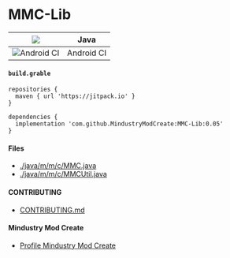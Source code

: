 # MMC-Lib
| [![](https://jitpack.io/v/MindustryModCreate/MMC-Lib.svg)](https://jitpack.io/#MindustryModCreate/MMC-Lib) | Java |
|-|-|
| ![Android CI](https://github.com/MindustryModCreate/MMC-Lib/workflows/Android%20CI/badge.svg?branch=main) | Android CI |

#### `build.grable`
```
repositories {
  maven { url 'https://jitpack.io' }
}

dependencies {
  implementation 'com.github.MindustryModCreate:MMC-Lib:0.05'
}
```

#### Files
* [./java/m/m/c/MMC.java](https://github.com/MindustryModCreate/MMC-Lib/blob/main/lib/src/main/java/m/m/c/MMC.java)
* [./java/m/m/c/MMCUtil.java](https://github.com/MindustryModCreate/MMC-Lib/blob/main/lib/src/main/java/m/m/c/MMCUtil.java)

#### CONTRIBUTING
* [CONTRIBUTING.md](https://github.com/MindustryModCreate/MMC-Lib/blob/main/CONTRIBUTING.md)

#### Mindustry Mod Create
* [Profile Mindustry Mod Create](https://github.com/MindustryModCreate/MindustryModCreate)

